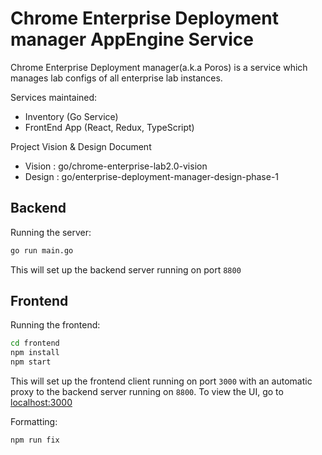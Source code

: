 # Chrome Enterprise Deployment manager AppEngine Service

Chrome Enterprise Deployment manager(a.k.a Poros) is a service which manages lab
configs of all enterprise lab instances.

Services maintained:

- Inventory (Go Service)
- FrontEnd App (React, Redux, TypeScript)

Project Vision & Design Document

- Vision :  go/chrome-enterprise-lab2.0-vision
- Design :  go/enterprise-deployment-manager-design-phase-1

## Backend

Running the server:

```sh
go run main.go
```

This will set up the backend server running on port `8800`

## Frontend

Running the frontend:

```sh
cd frontend
npm install
npm start
```

This will set up the frontend client running on port `3000` with an automatic
proxy to the backend server running on `8800`.  To view the UI, go to
[localhost:3000](http://localhost:3000)

Formatting:

```sh
npm run fix
```
